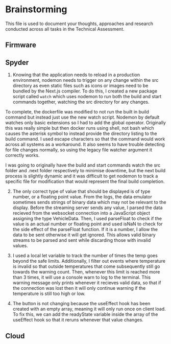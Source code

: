 # Brainstorming

This file is used to document your thoughts, approaches and research conducted across all tasks in the Technical Assessment.

## Firmware

## Spyder

1. Knowing that the application needs to reload in a production environment, nodemon needs to trigger on any change within the src directory as even static files such as icons or images need to be bundled by the Next.js compiler. To do this, I created a new package script called `watch` which uses nodemon to run both the build and start commands together, watching the src directory for any changes.

To complete, the dockerfile was modified to not run the built in build command but instead just use the new watch script.
Nodemon by default watches only basic extensions so I had to add the global operator. Originally this was really simple but then docker runs using shell, not bash which causes the asterisk symbol to instead provide the directory listing to the build command. I used escape characters so that the command would work across all systems as a workaround. It also seems to have trouble detecting for file changes normally, so using the legacy file watcher argument it correctly works.

I was going to originally have the build and start commands watch the src folder and .next folder respectively to minimise downtime, but the next build process is slightly dynamic and it was difficult to get nodemon to track a specific file for modification that would represent the final build completion.

2. The only correct type of value that should be displayed is of type number, or a floating point value. From the logs, the data emulator sometimes sends strings of binary data which may not be relevant to the display. Before the streaming server sends any value, I parsed the data recieved from the websocket connection into a JavaScript object assigning the type VehicleData. Then, I used parseFloat to check if the value is an actual number or floating point and used isNaN to check for the side effect of the parseFloat function. If it is a number, I allow the data to be sent otherwise it will get ignored. This allows valid binary streams to be parsed and sent while discarding those with invalid values.

3. I used a local let variable to track the number of times the temp goes beyond the safe limits. Additionally, I filter out events where temperature is invalid so that outside temperatures that come subsequently still go towards the warning count. Then, whenever this limit is reached more than 3 times, it will use a console warn to log to the terminal. This warning message only prints whenever it recieves valid data, so that if the connection was lost then it will only continue warning if the temperature is still too high or low.

4. The button is not changing because the useEffect hook has been created with an empty array, meaning it will only run once on client load. To fix this, we can add the readyState variable inside the array of the useEffect hook so that it reruns whenever that value changes.

## Cloud
